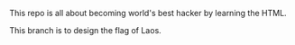 This repo is all about becoming world's best hacker by learning the HTML.

This branch is to design the flag of Laos.
